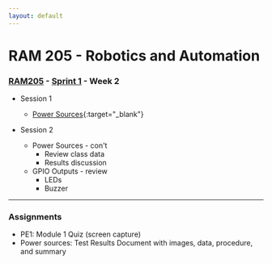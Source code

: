 ```yaml
---
layout: default
---
```


# RAM 205 - Robotics and Automation

### [RAM205](../../) - [Sprint 1](../) - Week 2

- Session 1
    - [Power Sources](power_source/RAM205.PowerSources.pdf){:target="_blank"}

- Session 2
    - Power Sources - con't
        - Review class data
        - Results discussion
    - GPIO Outputs - review
        - LEDs
        - Buzzer

---

### Assignments

- PE1: Module 1 Quiz (screen capture)
- Power sources: Test Results Document with images, data, procedure, and summary


